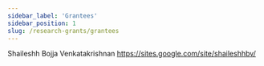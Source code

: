 ```yaml
---
sidebar_label: 'Grantees'
sidebar_position: 1
slug: /research-grants/grantees
---
```


Shaileshh Bojja Venkatakrishnan
https://sites.google.com/site/shaileshhbv/
